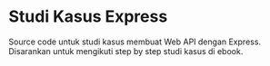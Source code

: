 # Studi Kasus Express 

Source code untuk studi kasus membuat Web API dengan Express. Disarankan untuk mengikuti step by step studi kasus di ebook. 
